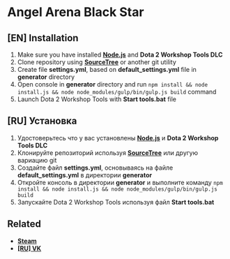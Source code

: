 # Angel Arena Black Star
## [EN] Installation
1. Make sure you have installed **<a href="https://nodejs.org/en/" target="_blank">Node.js</a>** and **Dota 2 Workshop Tools DLC**
2. Clone repository using **<a href="https://www.sourcetreeapp.com/" target="_blank">SourceTree</a>** or another git utility
3. Create file **settings.yml**, based on **default_settings.yml** file in **generator** directory
4. Open console in **generator** directory and run `npm install && node install.js && node node_modules/gulp/bin/gulp.js build` command
5. Launch Dota 2 Workshop Tools with **Start tools.bat** file

## [RU] Установка
1. Удостоверьтесь что у вас установлены **<a href="https://nodejs.org/en/" target="_blank">Node.js</a>** и **Dota 2 Workshop Tools DLC**
2. Клонируйте репозиторий используя **<a href="https://www.sourcetreeapp.com/" target="_blank">SourceTree</a>** или другую вариацию git
3. Создайте файл **settings.yml**, основываясь на файле **default_settings.yml** в директории **generator**
4. Откройте консоль в директории **generator** и выполните команду `npm install && node install.js && node node_modules/gulp/bin/gulp.js build`
5. Запускайте Dota 2 Workshop Tools используя файл **Start tools.bat**

## Related
* **<a href="https://steamcommunity.com/sharedfiles/filedetails/?id=699441891" target="_blank">Steam</a>**
* **<a href="https://vk.com/angelarenablackstar" target="_blank">[RU] VK</a>**

